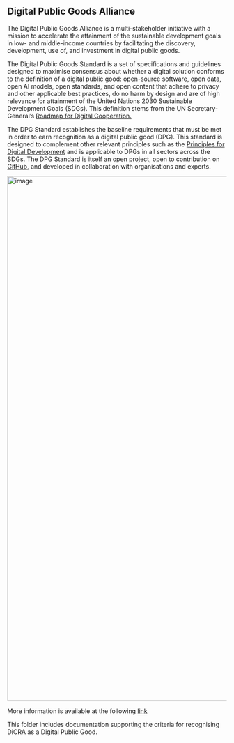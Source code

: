 ## Digital Public Goods Alliance

The Digital Public Goods Alliance is a multi-stakeholder initiative with a mission to accelerate the attainment of the sustainable development goals in low- and middle-income countries by facilitating the discovery, development, use of, and investment in digital public goods.

The Digital Public Goods Standard is a set of specifications and guidelines designed to maximise consensus about whether a digital solution conforms to the definition of a digital public good: open-source software, open data, open AI models, open standards, and open content that adhere to privacy and other applicable best practices, do no harm by design and are of high relevance for attainment of the United Nations 2030 Sustainable Development Goals (SDGs). This definition stems from the UN Secretary-General’s [Roadmap for Digital Cooperation.](https://www.un.org/en/content/digital-cooperation-roadmap/)

The DPG Standard establishes the baseline requirements that must be met in order to earn recognition as a digital public good (DPG). This standard is designed to complement other relevant principles such as the [Principles for Digital Development](https://digitalprinciples.org/) and is applicable to DPGs in all sectors across the SDGs. The DPG Standard is itself an open project, open to contribution on [GitHub](https://github.com/DPGAlliance/DPG-Standard), and developed in collaboration with organisations and experts.

<img width="1205" alt="image" src="https://user-images.githubusercontent.com/42402451/157654403-4162eac5-c1fe-4544-9ccc-81f13e360aeb.png">

More information is available at the following [link](https://digitalpublicgoods.net/#more)

This folder includes documentation supporting the criteria for recognising DiCRA as a Digital Public Good.
